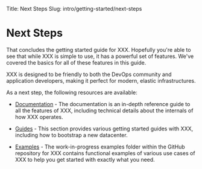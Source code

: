 Title: Next Steps
Slug: intro/getting-started/next-steps


# Next Steps

That concludes the getting started guide for XXX. Hopefully you're able to
see that while XXX is simple to use, it has a powerful set of features.
We've covered the basics for all of these features in this guide.

XXX is designed to be friendly to both the DevOps community and
application developers, making it perfect for modern, elastic infrastructures.

As a next step, the following resources are available:

* [Documentation](/docs/index.html) - The documentation is an in-depth reference
  guide to all the features of XXX, including technical details about the
  internals of how XXX operates.

* [Guides](/docs/guides/index.html) - This section provides various getting
  started guides with XXX, including how to bootstrap a new datacenter.

* [Examples](https://github.com/hashicorp/XXX/tree/master/demo) -
  The work-in-progress examples folder within the GitHub
  repository for XXX contains functional examples of various use cases
  of XXX to help you get started with exactly what you need.

